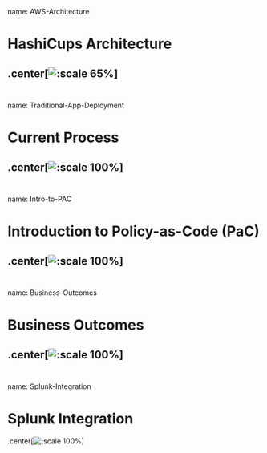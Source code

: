 name: AWS-Architecture
# HashiCups Architecture
.center[![:scale 65%](images/aws-diagram.png)]
<br><br>
---
name: Traditional-App-Deployment
# Current Process
.center[![:scale 100%](images/after.png)]
<br><br>
---
name: Intro-to-PAC
# Introduction to Policy-as-Code (PaC)
.center[![:scale 100%](images/policy.png)]
<br><br>
---
name: Business-Outcomes
# Business Outcomes
.center[![:scale 100%](images/result.png)]
<br><br>
---
name: Splunk-Integration
# Splunk Integration
.center[![:scale 100%](images/splunk.png)]
<br><br>
